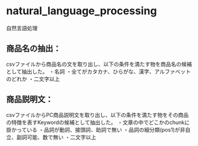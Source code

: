 # natural_language_processing
自然言語処理

## 商品名の抽出：
csvファイルから商品名の文を取り出し、以下の条件を満たす物を商品名の候補として抽出した。
・名詞
・全てがカタカナ、ひらがな、漢字、アルファベットのどれか
・二文字以上

## 商品説明文：
csvファイルからPC商品説明文を取り出し、以下の条件を満たす物をその商品の特徴を表すKeywordの候補として抽出した。
・文章の中でどこかのchunkに掛かっている
・品詞が動詞、接頭詞、助詞で無い
・品詞の細分類(pos1)が非自立、副詞可能、数で無い
・二文字以上
